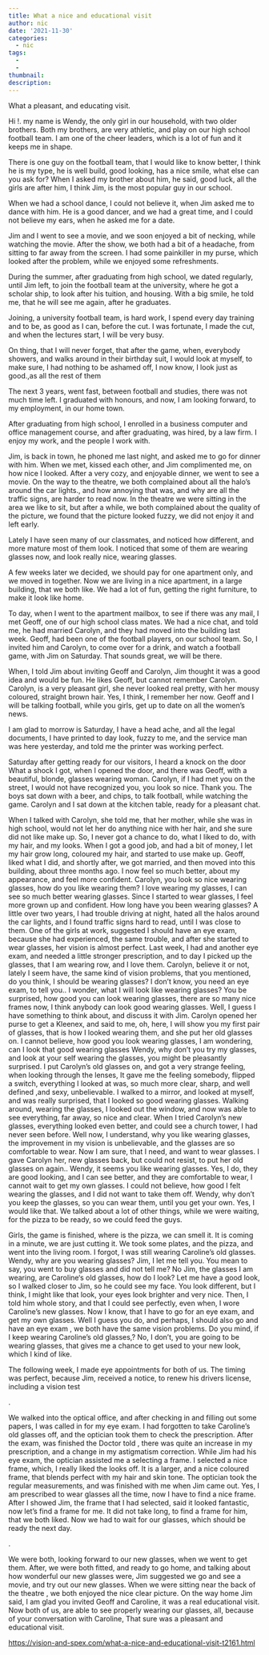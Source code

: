 ```yaml
---
title: What a nice and educational visit
author: nic
date: '2021-11-30'
categories:
  - nic
tags:
  - 
  - 
thumbnail: 
description: 
---
```


What a pleasant, and educating visit.


Hi !. my name is Wendy, the only girl in our household, with two older brothers.
Both my brothers, are very athletic, and play on our high school football team.
I am one of the cheer leaders, which is a lot of fun and it keeps me in shape.




There is one guy on the football team, that I would like to know better, I think he is my type, he is well build, good looking,
has a nice smile, what else can you ask for?
When I asked my brother about him, he said, good luck, all the girls are after him, I think Jim, is the most popular guy in
our school.




When we had a school dance, I could not believe it, when Jim asked me to dance with him. 
He is a good dancer, and we had a great time, and I could not believe my ears, when he asked me for a date.




Jim and I went to see a movie, and we soon enjoyed a bit of necking, while watching the movie.
After the show, we both had a bit of a headache, from sitting to far away from the screen.
I had some painkiller in my purse, which looked after the problem, while we enjoyed some refreshments.




During the summer, after graduating from high school, we dated regularly,
until Jim left, to join the football team at the university, where he got a scholar ship, to look after his tuition, and housing.
With a big smile, he told me, that he will see me again, after he graduates.




Joining, a university football team, is hard work, I spend every day training and to be, as good as I can, before the cut.
I was fortunate, I made the cut, and when the lectures start, I will be very busy.




On thing, that I will never forget, that after the game, when, everybody showers, and walks 
around in their birthday suit, I would look at myself, to make sure, I had nothing to be ashamed off, I now know, I look 
just as good.,as all the rest of them



The next 3 years, went fast, between football and studies, there was not much time left.
I graduated with honours, and now, I am looking forward, to my employment, in our home town.




After graduating from high school, I enrolled in a business computer and office management course,
and after graduating, was hired, by a law firm.
I enjoy my work, and the people I work with.




Jim, is back in town, he phoned me last night, and asked me to go for dinner with him.
When we met, kissed each other, and Jim complimented me, on how nice I looked.
After a very cozy, and enjoyable dinner, we went to see a movie.
On the way to the theatre, we both complained about all the halo’s around the car lights., and how annoying that was,
and why are all the traffic signs, are harder to read now.
In the theatre we were sitting in the area we like to sit, but after a while, we both complained about the quality of the picture,
we found that the picture looked fuzzy, we did not enjoy it and left early.




Lately I have seen many of our classmates, and noticed how different, and more mature most of them look.
I noticed that some of them are wearing glasses now, and look really nice, wearing glasses.




A few weeks later we decided, we should pay for one apartment only, and we moved in together.
Now we are living in a nice apartment, in a large building, that we both like.
We had a lot of fun, getting the right furniture, to make it look like home.




To day, when I went to the apartment mailbox, to see if there was any mail, I met Geoff, 
one of our high school class mates.
We had a nice chat, and told me, he had married Carolyn, and they had moved into the building last week.
Geoff, had been one of the football players, on our school team.
So, I invited him and Carolyn, to come over for a drink, and watch a football game, with Jim on Saturday.
That sounds great, we will be there.




When, I told Jim about inviting Geoff and Carolyn, Jim thought it was a good idea and would be fun.
He likes Geoff, but cannot remember Carolyn.
Carolyn, is a very pleasant girl, she never looked real pretty, with her mousy coloured, straight brown hair.
Yes, I think, I remember her now. 
Geoff and I will be talking football, while you girls, get up to date on all the women’s news.




I am glad to morrow is Saturday, I have a head ache, and all the legal documents, I have printed to day look, fuzzy to me, 
and the service man was here yesterday, and told me the printer was working perfect. 




Saturday after getting ready for our visitors, I heard a knock on the door
What a shock I got, when I opened the door, and there was Geoff, with a beautiful, blonde, glasses wearing woman.
Carolyn, if I had met you on the street, I would not have recognized you, you look so nice.
Thank you.
The boys sat down with a beer, and chips, to talk football, while watching the game.
Carolyn and I sat down at the kitchen table, ready for a pleasant chat.




When I talked with Carolyn, she told me, that her mother, while she was in high school, would not let her do anything
nice with her hair, and she sure did not like make up.
So, I never got a chance to do, what I liked to do, with my hair, and my looks.
When I got a good job, and had a bit of money, I let my hair grow long, coloured my hair, and started to use make up. 
Geoff, liked what I did, and shortly after, we got married, and then moved into this building, about three months ago.
I now feel so much better, about my appearance, and feel more confident.
Carolyn, you look so nice wearing glasses, how do you like wearing them? 
I love wearing my glasses, I can see so much better wearing glasses.
Since I started to wear glasses, I feel more grown up and confident.
How long have you been wearing glasses?
A little over two years, I had trouble driving at night, hated all the halos around the car lights, and I found traffic signs 
hard to read, until I was close to them.
One of the girls at work, suggested I should have an eye exam, because she had experienced, the same trouble, 
and after she started to wear glasses, her vision is almost perfect. 
Last week, I had and another eye exam, and needed a little stronger prescription, and to day I picked up the glasses, 
that I am wearing row, and I love them.
Carolyn, believe it or not, lately I seem have, the same kind of vision problems, that you mentioned, do you think, 
I should be wearing glasses?
I don’t know, you need an eye exam, to tell you..
I wonder, what I will look like wearing glasses?
You be surprised, how good you can look wearing glasses, there are so many nice frames now, 
I think anybody can look good wearing glasses.
Well, I guess I have something to think about, and discuss it with Jim.
Carolyn opened her purse to get a Kleenex, and said to me, oh, here, I will show you my first pair of glasses, 
that is how I looked wearing them, and she put her old glasses on.
I cannot believe, how good you look wearing glasses, I am wondering, can I look that good wearing glasses
Wendy, why don’t you try my glasses, and look at your self wearing the glasses, you might be pleasantly surprised.
I put Carolyn’s old glasses on, and got a very strange feeling, when looking through the lenses,
It gave me the feeling somebody, flipped a switch, everything I looked at was, so much more clear, sharp, 
and well defined ,and sexy, unbelievable.
I walked to a mirror, and looked at myself, and was really surprised, that I looked so good wearing glasses.
Walking around, wearing the glasses, I looked out the window, and now was able to see everything, far away, so nice and clear.
When I tried Carolyn’s new glasses, everything looked even better, and could see a church tower, I had never seen before.
Well now, I understand, why you like wearing glasses, the improvement in my vision is unbelievable,
and the glasses are so comfortable to wear.
Now I am sure, that I need, and want to wear glasses.
I gave Carolyn her, new glasses back, but could not resist, to put her old glasses on again..
Wendy, it seems you like wearing glasses.
Yes, I do, they are good looking, and I can see better, and they are comfortable to wear, I cannot wait to get my own glasses.
I could not believe, how good I felt wearing the glasses, and I did not want to take them off.
Wendy, why don’t you keep the glasses, so you can wear them, until you get your own.
Yes, I would like that.
We talked about a lot of other things, while we were waiting, for the pizza to be ready, so we could feed the guys.






Girls, the game is finished, where is the pizza, we can smell it.
It is coming in a minute, we are just cutting it.
We took some plates, and the pizza, and went into the living room.
I forgot, I was still wearing Caroline’s old glasses.
Wendy, why are you wearing glasses?
Jim, I let me tell you. 
You mean to say, you went to buy glasses and did not tell me?
No Jim, the glasses I am wearing, are Caroline‘s old glasses, how do I look?
Let me have a good look, so I walked closer to Jim, so he could see my face.
You look different, but I think, I might like that look, your eyes look brighter and very nice.
Then, I told him whole story, and that I could see perfectly, even when, I wore Caroline’s new glasses.
Now I know, that I have to go for an eye exam, and get my own glasses.
Well I guess you do, and perhaps, I should also go and have an eye exam , we both have the same vision problems.
Do you mind, if I keep wearing Caroline’s old glasses,?
No, I don’t, you are going to be wearing glasses, that gives me a chance to get used to your new look, which I kind of like.






The following week, I made eye appointments for both of us.
The timing was perfect, because Jim, received a notice, to renew his drivers license, including a vision test


.


We walked into the optical office, and after checking in and filling out some papers, I was called in for my eye exam.
I had forgotten to take Caroline’s old glasses off, and the optician took them to check the prescription. 
After the exam, was finished the Doctor told , there was quite an increase in my prescription, 
and a change in my astigmatism correction.
While Jim had his eye exam, the optician assisted me a selecting a frame.
I selected a nice frame, which, I really liked the looks off.
It is a larger, and a nice coloured frame, that blends perfect with my hair and skin tone.
The optician took the regular measurements, and was finished with me when Jim came out.
Yes, I am prescribed to wear glasses all the time, now I have to find a nice frame.
After I showed Jim, the frame that I had selected, said it looked fantastic, now let’s find a frame for me.
It did not take long, to find a frame for him, that we both liked.
Now we had to wait for our glasses, which should be ready the next day.


.


We were both, looking forward to our new glasses, when we went to get them.
After, we were both fitted, and ready to go home, and talking about how wonderful our new glasses were, 
Jim suggested we go and see a movie, and try out our new glasses.
When we were sitting near the back of the theatre , we both enjoyed the nice clear picture.
On the way home Jim said, I am glad you invited Geoff and Caroline, it was a real educational visit.
Now both of us, are able to see properly wearing our glasses, all, because of your conversation with Caroline,
That sure was a pleasant and educational visit.

https://vision-and-spex.com/what-a-nice-and-educational-visit-t2161.html
